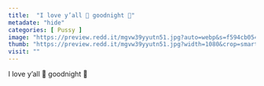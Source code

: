 ```yaml
---
title:  "I love y’all 🥰 goodnight 🤪"
metadate: "hide"
categories: [ Pussy ]
image: "https://preview.redd.it/mgvw39yyutn51.jpg?auto=webp&s=f594cb05484114189d8d6a06a2624f4d4ed35166"
thumb: "https://preview.redd.it/mgvw39yyutn51.jpg?width=1080&crop=smart&auto=webp&s=aa9b7373f2e1b9a309e286baebcd56b035c60cf3"
visit: ""
---
```

I love y’all 🥰 goodnight 🤪
